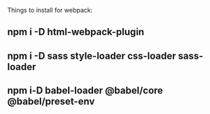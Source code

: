 Things to install for webpack:

## npm i -D html-webpack-plugin

## npm i -D sass style-loader css-loader sass-loader

## npm i-D babel-loader @babel/core @babel/preset-env

##
